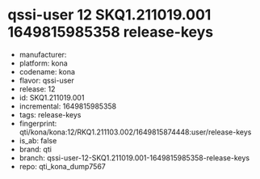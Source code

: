 # qssi-user 12 SKQ1.211019.001 1649815985358 release-keys
- manufacturer: 
- platform: kona
- codename: kona
- flavor: qssi-user
- release: 12
- id: SKQ1.211019.001
- incremental: 1649815985358
- tags: release-keys
- fingerprint: qti/kona/kona:12/RKQ1.211103.002/1649815874448:user/release-keys
- is_ab: false
- brand: qti
- branch: qssi-user-12-SKQ1.211019.001-1649815985358-release-keys
- repo: qti_kona_dump7567
